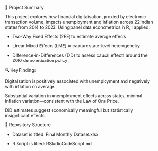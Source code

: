 📘 Project Summary 

This project explores how financial digitalisation, proxied by electronic transaction volume, impacts unemployment and inflation across 22 Indian states from 2014 to 2023. Using panel data econometrics in R, I applied:

* Two-Way Fixed Effects (2FE) to estimate average effects

* Linear Mixed Effects (LME) to capture state-level heterogeneity

* Difference-in-Differences (DiD) to assess causal effects around the 2016 demonetisation policy
  

🔍 Key Findings


Digitalisation is positively associated with unemployment and negatively with inflation on average.

Substantial variation in unemployment effects across states, minimal inflation variation—consistent with the Law of One Price.

DiD estimates suggest economically meaningful but statistically insignificant effects.


📁 Repository Structure

* Dataset is titled: Final Monthly Dataset.xlsx

* R Script is titled: RStudioCodeScript.md









